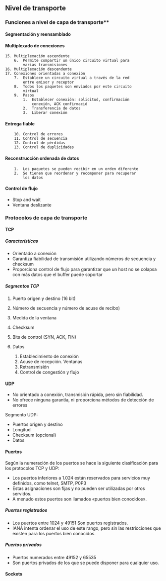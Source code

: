 ## Nivel de transporte

### Funciones a nivel de capa de transporte**

#### Segmentación y reensamblado

#### Multiplexado de conexiones

    15. Multiplexación ascendente
        6.  Permite compartir un único circuito virtual para
            varias transmisiones
    16. Multiplexación descendente
    17. Conexiones orientadas a conexión
        7.  Establece un circuito virtual a través de la red
            entre emisor y receptor
        8.  Todos los paquetes son enviados por este circuito
            virtual
        9.  Pasos
            1.  Establecer conexión: solicitud, confirmación
                conexión, ACK confirmació
            2.  Transferencia de datos
            3.  Liberar conexión

#### Entrega fiable

        10. Control de errores
        11. Control de secuencia
        12. Control de pérdidas
        13. Control de duplicidades

#### Reconstrucción ordenada de datos

        1.  Los paquetes se pueden recibir en un orden diferente
        2.  Se tienen que reordenar y recomponer para recuperar
            los datos
#### Control de flujo

- Stop and wait
- Ventana deslizante

### Protocolos de capa de transporte

#### TCP

##### Características

- Orientado a conexión
- Garantiza fiabilidad de transmisión utilizando números de secuencia y checksum
- Proporciona control de flujo para garantizar que un host no se colapsa con más datos que el buffer puede soportar

##### Segmentos TCP

1.  Puerto origen y destino (16 bit)
2.  Número de secuencia y número de acuse de recibo)
3.  Medida de la ventana
4.  Checksum
5.  Bits de control (SYN, ACK, FIN)
6.  Datos

    1.  Establecimiento de conexión
    2.  Acuse de recepción. Ventanas
    3.  Retransmisión
    4.  Control de congestión y flujo

#### UDP

- No orientado a conexión, transmisión rápida, pero sin fiabilidad.
- No ofrece ninguna garantía, ni proporciona métodos de detección de errores

Segmento UDP:

- Puertos origen y destino
- Longitud
- Checksum (opcional)
- Datos

#### Puertos

Según la numeración de los puertos se hace la siguiente
clasificación para los protocolos TCP y UDP:

- Los puertos inferiores a 1.024 están reservados para servicios muy definidos, como telnet, SMTP, P0P3
- Estas asignaciones son fijas y no pueden ser utilizadas por otros servidos.
- A menudo estos puertos son llamados «puertos bien conocidos».

##### Puertos registrados

- Los puertos entre 1024 y 49151 Son puertos registrados.
- IANA intenta ordenar el uso de este rango, pero sin las restricciones que
existen para los puertos bien conocidos.

##### Puertos privados

- Puertos numerados entre 49152 y 65535
- Son puertos privados de los que se puede disponer para cualquier uso.

#### Sockets
